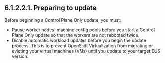 ## 6.1.2.2.1. Preparing to update

Before beginning a Control Plane Only update, you must:

- Pause worker nodes' machine config pools before you start a Control Plane Only update so that the workers are not rebooted twice.
- Disable automatic workload updates before you begin the update process. This is to prevent OpenShift Virtualization from migrating or evicting your virtual machines (VMs) until you update to your target EUS version.

<!-- image -->

